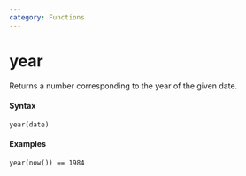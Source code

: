 ```yaml
---
category: Functions
---
```


# year
Returns a number corresponding to the year of the given date.

#### Syntax
```
year(date)
```

#### Examples
```
year(now()) == 1984
```
